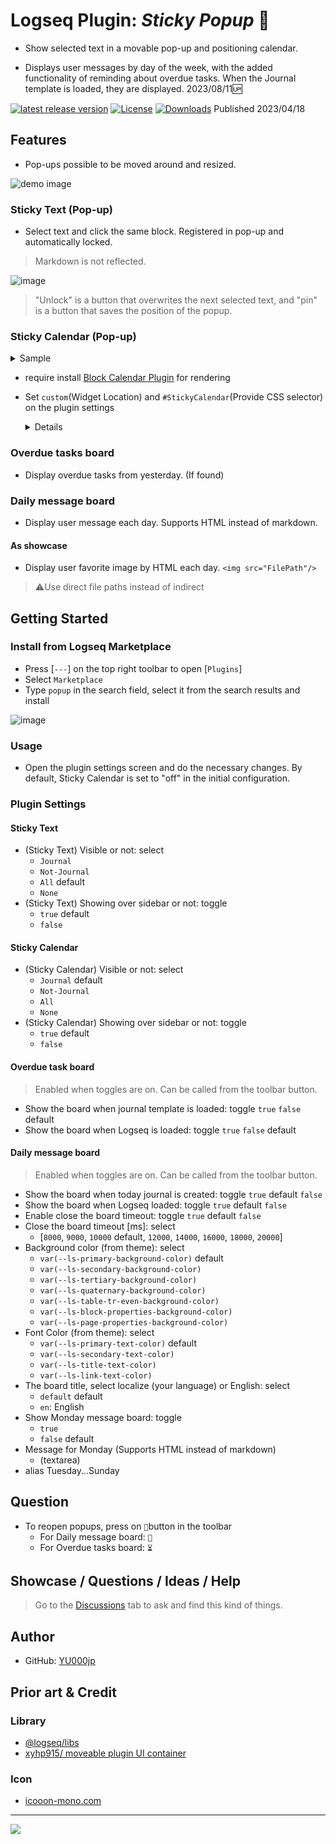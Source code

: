 # Logseq Plugin: *Sticky Popup* 📍

- Show selected text in a movable pop-up and positioning calendar.

- Displays user messages by day of the week, with the added functionality of reminding about overdue tasks. When the Journal template is loaded, they are displayed. 2023/08/11🆙

[![latest release version](https://img.shields.io/github/v/release/YU000jp/logseq-plugin-sticky-popup)](https://github.com/YU000jp/logseq-plugin-sticky-popup/releases)
[![License](https://img.shields.io/github/license/YU000jp/logseq-plugin-sticky-popup?color=blue)](https://github.com/YU000jp/logseq-plugin-sticky-popup/LICENSE)
[![Downloads](https://img.shields.io/github/downloads/YU000jp/logseq-plugin-sticky-popup/total.svg)](https://github.com/YU000jp/logseq-plugin-sticky-popup/releases) Published 2023/04/18

## Features

- Pop-ups possible to be moved around and resized.

![demo image](https://user-images.githubusercontent.com/111847207/232673738-4e21395a-b04b-4baf-82cc-c5ff2748bbce.gif)

### Sticky Text (Pop-up)

- Select text and click the same block. Registered in pop-up and automatically locked.

> Markdown is not reflected.

![image](https://user-images.githubusercontent.com/111847207/233500354-a9302519-a0ee-4d0c-b9b9-0b7ffe4bd24e.png)

   > "Unlock" is a button that overwrites the next selected text, and "pin" is a button that saves the position of the popup.

### Sticky Calendar (Pop-up)

<details><summary>Sample</summary>
  
![image](https://user-images.githubusercontent.com/111847207/233500548-4c46d364-5b48-4f23-bf72-1cc6be96e0d2.png)

</details>

- require install [Block Calendar Plugin](https://github.com/vipzhicheng/logseq-plugin-block-calendar) for rendering

- Set `custom`(Widget Location) and `#StickyCalendar`(Provide CSS selector) on the plugin settings

  <details><ummary></summary>
  
  <img src="https://user-images.githubusercontent.com/111847207/232676143-c895a94d-c78e-4c85-8ba1-2cf863813957.png"/>
  
  >Settings of Block Calendar plugin
  
</details>

### Overdue tasks board

- Display overdue tasks from yesterday. (If found)

### Daily message board

- Display user message each day. Supports HTML instead of markdown.

#### As showcase

- Display user favorite image by HTML each day. `<img src="FilePath"/>`
> ⚠️Use direct file paths instead of indirect

## Getting Started

### Install from Logseq Marketplace

- Press [`---`] on the top right toolbar to open [`Plugins`]
- Select `Marketplace`
- Type `popup` in the search field, select it from the search results and install

![image](https://user-images.githubusercontent.com/111847207/232879519-8376669d-3f20-4b28-b0cc-6993c25140b7.png)

### Usage

- Open the plugin settings screen and do the necessary changes. By default, Sticky Calendar is set to "off" in the initial configuration.

### Plugin Settings

#### Sticky Text

- (Sticky Text) Visible or not: select
  - `Journal`
  - `Not-Journal`
  - `All` default
  - `None`
- (Sticky Text) Showing over sidebar or not: toggle
  - `true` default
  - `false`

#### Sticky Calendar

- (Sticky Calendar) Visible or not: select
  - `Journal` default
  - `Not-Journal`
  - `All`
  - `None`
- (Sticky Calendar) Showing over sidebar or not: toggle
  - `true` default
  - `false`

#### Overdue task board

> Enabled when toggles are on. Can be called from the toolbar button.
- Show the board when journal template is loaded: toggle
  `true`
  `false` default
- Show the board when Logseq is loaded: toggle
  `true`
  `false` default

#### Daily message board

> Enabled when toggles are on. Can be called from the toolbar button.
- Show the board when today journal is created: toggle
  `true` default
  `false`
- Show the board when Logseq loaded: toggle
  `true` default
  `false`
- Enable close the board timeout: toggle
  `true` default
  `false`
- Close the board timeout [ms]: select
  - [`8000`, `9000`, `10000` default, `12000`, `14000`, `16000`, `18000`, `20000`]
- Background color (from theme): select
  - `var(--ls-primary-background-color)` default
  - `var(--ls-secondary-background-color)`
  - `var(--ls-tertiary-background-color)`
  - `var(--ls-quaternary-background-color)`
  - `var(--ls-table-tr-even-background-color)`
  - `var(--ls-block-properties-background-color)`
  - `var(--ls-page-properties-background-color)`
- Font Color (from theme): select
  - `var(--ls-primary-text-color)` default
  - `var(--ls-secondary-text-color)`
  - `var(--ls-title-text-color)`
  - `var(--ls-link-text-color)`
- The board title, select localize (your language) or English: select
  - `default` default
  - `en`: English
- Show Monday message board: toggle
  - `true`
  - `false` default
- Message for Monday (Supports HTML instead of markdown)
  - (textarea)
- alias Tuesday...Sunday

## Question

- To reopen popups, press on `📌`button in the toolbar
  - For Daily message board: `💬`
  - For Overdue tasks board: `⏳`

## Showcase / Questions / Ideas / Help

> Go to the [Discussions](https://github.com/YU000jp/logseq-plugin-sticky-popup/discussions) tab to ask and find this kind of things.

## Author

- GitHub: [YU000jp](https://github.com/YU000jp)

## Prior art & Credit

### Library

- [@logseq/libs](https://logseq.github.io/plugins/)
- [xyhp915/ moveable plugin UI container](https://github.com/logseq/logseq/pull/3045)

### Icon

- [icooon-mono.com](https://icooon-mono.com/)

---

<a href="https://www.buymeacoffee.com/yu000japan"><img src="https://img.buymeacoffee.com/button-api/?text=Buy me a pizza&emoji=🍕&slug=yu000japan&button_colour=FFDD00&font_colour=000000&font_family=Poppins&outline_colour=000000&coffee_colour=ffffff" /></a>
